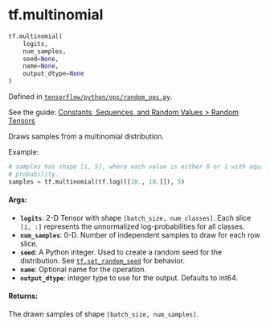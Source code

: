 <div itemscope itemtype="http://developers.google.com/ReferenceObject">
<meta itemprop="name" content="tf.multinomial" />
</div>

# tf.multinomial

``` python
tf.multinomial(
    logits,
    num_samples,
    seed=None,
    name=None,
    output_dtype=None
)
```



Defined in [`tensorflow/python/ops/random_ops.py`](https://www.tensorflow.org/code/tensorflow/python/ops/random_ops.py).

See the guide: [Constants, Sequences, and Random Values > Random Tensors](../../../api_guides/python/constant_op.md#Random_Tensors)

Draws samples from a multinomial distribution.

Example:

```python
# samples has shape [1, 5], where each value is either 0 or 1 with equal
# probability.
samples = tf.multinomial(tf.log([[10., 10.]]), 5)
```

#### Args:

* <b>`logits`</b>: 2-D Tensor with shape `[batch_size, num_classes]`.  Each slice
    `[i, :]` represents the unnormalized log-probabilities for all classes.
* <b>`num_samples`</b>: 0-D.  Number of independent samples to draw for each row slice.
* <b>`seed`</b>: A Python integer. Used to create a random seed for the distribution.
    See
    <a href="../tf/set_random_seed.md"><code>tf.set_random_seed</code></a>
    for behavior.
* <b>`name`</b>: Optional name for the operation.
* <b>`output_dtype`</b>: integer type to use for the output. Defaults to int64.


#### Returns:

The drawn samples of shape `[batch_size, num_samples]`.